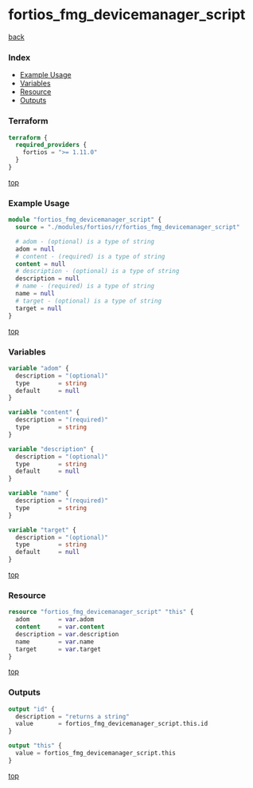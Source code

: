 # fortios_fmg_devicemanager_script

[back](../fortios.md)

### Index

- [Example Usage](#example-usage)
- [Variables](#variables)
- [Resource](#resource)
- [Outputs](#outputs)

### Terraform

```terraform
terraform {
  required_providers {
    fortios = ">= 1.11.0"
  }
}
```

[top](#index)

### Example Usage

```terraform
module "fortios_fmg_devicemanager_script" {
  source = "./modules/fortios/r/fortios_fmg_devicemanager_script"

  # adom - (optional) is a type of string
  adom = null
  # content - (required) is a type of string
  content = null
  # description - (optional) is a type of string
  description = null
  # name - (required) is a type of string
  name = null
  # target - (optional) is a type of string
  target = null
}
```

[top](#index)

### Variables

```terraform
variable "adom" {
  description = "(optional)"
  type        = string
  default     = null
}

variable "content" {
  description = "(required)"
  type        = string
}

variable "description" {
  description = "(optional)"
  type        = string
  default     = null
}

variable "name" {
  description = "(required)"
  type        = string
}

variable "target" {
  description = "(optional)"
  type        = string
  default     = null
}
```

[top](#index)

### Resource

```terraform
resource "fortios_fmg_devicemanager_script" "this" {
  adom        = var.adom
  content     = var.content
  description = var.description
  name        = var.name
  target      = var.target
}
```

[top](#index)

### Outputs

```terraform
output "id" {
  description = "returns a string"
  value       = fortios_fmg_devicemanager_script.this.id
}

output "this" {
  value = fortios_fmg_devicemanager_script.this
}
```

[top](#index)